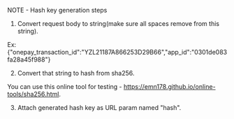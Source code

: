 NOTE - Hash key generation steps
1. Convert request body to string(make sure all spaces remove from this string).<br>
<p>Ex: {"onepay_transaction_id":"YZL21187A866253D29B66","app_id":"0301de083fa28a45f988"}</p>

2. <p>Convert that string to hash from sha256.</P>
<p>You can use this online tool for testing - <a href="https://emn178.github.io/online-tools/sha256.html" target="_blank">https://emn178.github.io/online-tools/sha256.html</a>.</p>

3. Attach generated hash key as URL param named "hash".